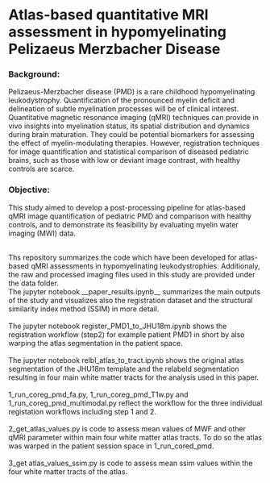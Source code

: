# Atlas-based quantitative MRI assessment in hypomyelinating Pelizaeus Merzbacher Disease 

### Background: 
Pelizaeus-Merzbacher disease (PMD) is a rare childhood hypomyelinating leukodystrophy. Quantification of the pronounced myelin deficit and delineation of subtle myelination processes will be of clinical interest. Quantitative magnetic resonance imaging (qMRI) techniques can provide in vivo insights into myelination status, its spatial distribution and dynamics during brain maturation. They could be potential biomarkers for assessing the effect of myelin-modulating therapies. However, registration techniques for image quantification and statistical comparison of diseased pediatric brains, such as those with low or deviant image contrast, with healthy controls are scarce.

### Objective: 
This study aimed to develop a post-processing pipeline for atlas-based qMRI image quantification of pediatric PMD and comparison with healthy controls, and to demonstrate its feasibility by evaluating myelin water imaging (MWI) data.

<br/>
Ths repository summarizes the code which have been developed for atlas-based qMRI assessments in hypomyelinating leukodystrophies. Additionaly, the raw and processed imaging files used in this study are provided under the data folder.

<br/>
The jupyter notebook __paper_results.ipynb__ summarizes the main outputs of the study and visualizes also the registration dataset and the structural similarity index method (SSIM) in more detail. 
<br/>
<br/>
The jupyter notebook register_PMD1_to_JHU18m.ipynb shows the registration workflow (step2) for example patient PMD1 in short by also warping the atlas segmentation in the patient space. 
<br/>
<br/>
The jupyter notebook relbl_atlas_to_tract.ipynb shows the original atlas segmentation of the JHU18m template and the relabeld segmentation resulting in four main white matter tracts for the analysis used in this paper.
<br/>
<br/>
1_run_coreg_pmd_fa.py, 1_run_coreg_pmd_T1w.py and 1_run_coreg_pmd_multimodal.py reflect the workflow for the three individual registation workflows including step 1 and 2. 
<br/>
<br/>
2_get_atlas_values.py is code to assess mean values of MWF and other qMRI parameter within main four white matter atlas tracts. To do so the atlas was warped in the patient session space in 1_run_cored_pmd. 
<br/>
<br/>
3_get atlas_values_ssim.py is code to assess mean ssim values within the four white matter tracts of the atlas. 

